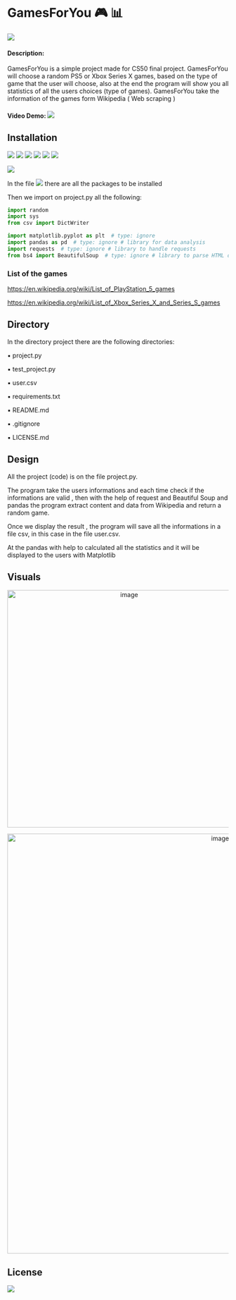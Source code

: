 # GamesForYou :video_game: :bar_chart: 

<a href="https://www.linkedin.com/in/giuseppe-bonifati-738640261/"><img src="https://img.shields.io/badge/LinkedIn-blue?style=flat&logo=linkedin&labelColor=blue"></a> 



#### Description:
   

GamesForYou is a simple project made for CS50 final project.
GamesForYou will choose a random PS5 or Xbox Series X games, based on the type of game that the user will choose, also at the end the program will show you all statistics of all the users choices (type of games).
GamesForYou take the information of the games form Wikipedia ( Web scraping )

#### Video Demo:  <a href="https://youtu.be/EucxYjQYdQg"> <img src="https://img.shields.io/badge/-Play-f00?logo=youtube"></a> 


## Installation

<a href=https://www.python.org/ ><img src="https://img.shields.io/badge/-Python-white?logo=python"></a> <a href="https://pandas.pydata.org/"><img src="https://img.shields.io/badge/-Pandas-130654?logo=pandas"></a>  <a href="https://matplotlib.org/"><img src="https://img.shields.io/badge/-Matplotlib-blue"></a>
<a href="https://www.wikipedia.org/"><img src="https://img.shields.io/badge/-Wikipedia-grey?logo=wikipedia"></a>    <a href="https://www.xbox.com/en-US/"><img src="https://img.shields.io/badge/-Xbox-107c10?logo=xbox"></a> <a href="https://www.playstation.com/en-us/"><img src="https://img.shields.io/badge/-Playstation%205-black?logo=Playstation5"></a>

<a href="https://code.visualstudio.com/"><img src="https://img.shields.io/badge/-Visual%20Studio%20Code-0098ff?logo=visualstudiocode" ></a>

In the file <a href="https://github.com/Giuseppe-Bonifati/GamesForYou/blob/main/requirements.txt"><img src="https://img.shields.io/badge/-requirements.txt-white?"></a> there are all the packages to be installed 

Then we import on project.py all the following:

```python
import random
import sys
from csv import DictWriter

import matplotlib.pyplot as plt  # type: ignore
import pandas as pd  # type: ignore # library for data analysis
import requests  # type: ignore # library to handle requests
from bs4 import BeautifulSoup  # type: ignore # library to parse HTML documents
```
### List of the games

https://en.wikipedia.org/wiki/List_of_PlayStation_5_games

https://en.wikipedia.org/wiki/List_of_Xbox_Series_X_and_Series_S_games

## Directory

In the directory project there are the following directories:

▪️ project.py

▪️ test_project.py

▪️ user.csv

▪️ requirements.txt

▪️ README.md

▪️ .gitignore

▪️ LICENSE.md



## Design

All the project (code) is on the file project.py.

The program take the users informations and each time check if the informations are valid , then with the help of request and Beautiful Soup and pandas the program extract content and data from Wikipedia and return a random game.

Once we display the result , the program will save all the informations in a file csv, in this case in the file user.csv.

At the pandas with help to calculated all the statistics and it will be displayed to the users with Matplotlib    



## Visuals

<p align="center">
<img width="539" alt="image" src="https://user-images.githubusercontent.com/110894389/220594613-7b663c51-04a2-4b2d-977a-6128e9418569.png">
</p>

<p align="center">
<img width="953" alt="image" src="https://user-images.githubusercontent.com/110894389/220594960-b7e72bf6-52e7-4707-9650-4a3ad258809b.png">
</p>


## License

<a href="https://github.com/Giuseppe-Bonifati/GamesForYou/blob/main/LICENSE.md"><img src="https://img.shields.io/badge/license-MIT-blue"></a>

